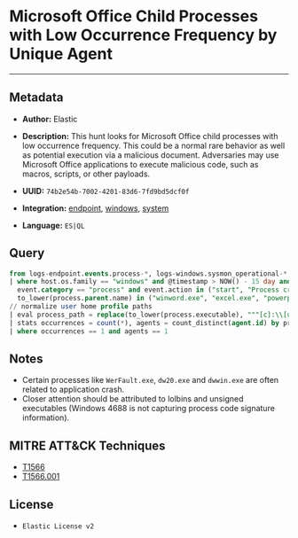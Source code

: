 # Microsoft Office Child Processes with Low Occurrence Frequency by Unique Agent

---

## Metadata

- **Author:** Elastic
- **Description:** This hunt looks for Microsoft Office child processes with low occurrence frequency. This could be a normal rare behavior as well as potential execution via a malicious document. Adversaries may use Microsoft Office applications to execute malicious code, such as macros, scripts, or other payloads.

- **UUID:** `74b2e54b-7002-4201-83d6-7fd9bd5dcf0f`
- **Integration:** [endpoint](https://docs.elastic.co/integrations/endpoint), [windows](https://docs.elastic.co/integrations/windows), [system](https://docs.elastic.co/integrations/system)
- **Language:** `ES|QL`

## Query

```sql
from logs-endpoint.events.process-*, logs-windows.sysmon_operational-*, logs-system.security-*
| where host.os.family == "windows" and @timestamp > NOW() - 15 day and
  event.category == "process" and event.action in ("start", "Process creation", "created-process") and
  to_lower(process.parent.name) in ("winword.exe", "excel.exe", "powerpnt.exe") and not starts_with(process.executable, "C:\\Program Files")
// normalize user home profile paths
| eval process_path = replace(to_lower(process.executable), """[c]:\\[u][s][e][r][s]\\[a-zA-Z0-9\.\-\_\$]+\\""", "c:\\\\users\\\\user\\\\")
| stats occurrences = count(*), agents = count_distinct(agent.id) by process_path, process.parent.name
| where occurrences == 1 and agents == 1
```

## Notes

- Certain processes like `WerFault.exe`, `dw20.exe` and `dwwin.exe` are often related to application crash.
- Closer attention should be attributed to lolbins and unsigned executables (Windows 4688 is not capturing process code signature information).
## MITRE ATT&CK Techniques

- [T1566](https://attack.mitre.org/techniques/T1566)
- [T1566.001](https://attack.mitre.org/techniques/T1566/001)

## License

- `Elastic License v2`
